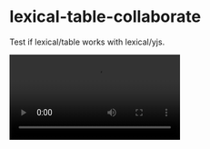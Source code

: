 # lexical-table-collaborate

Test if lexical/table works with lexical/yjs.

<video src="./video.mov">
